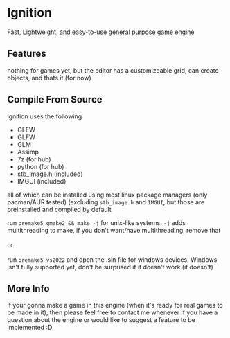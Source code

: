 # Ignition
Fast, Lightweight, and easy-to-use general purpose game engine

## Features
nothing for games yet, but the editor has a customizeable grid, can create objects, and thats it (for now)

## Compile From Source
ignition uses the following
- GLEW
- GLFW
- GLM
- Assimp
- 7z (for hub)
- python (for hub)
- stb_image.h (included)
- IMGUI (included)

all of which can be installed using most linux package managers (only pacman/AUR tested) (excluding `stb_image.h` and `IMGUI`, but those are preinstalled and compiled by default

run `premake5 gmake2 && make -j` for unix-like systems. `-j` adds multithreading to make, if you don't want/have multithreading, remove that<br/><br/>
or<br/><br/>
run `premake5 vs2022` and open the .sln file for windows devices. Windows isn't fully supported yet, don't be surprised if it doesn't work (it doesn't)

## More Info
if your gonna make a game in this engine (when it's ready for real games to be made in it), then please feel free to contact me whenever if you have a question about the engine or would like to suggest a feature to be implemented :D

